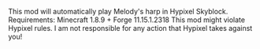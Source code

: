 This mod will automatically play Melody's harp in Hypixel Skyblock.
Requirements: Minecraft 1.8.9 + Forge 11.15.1.2318
This mod might violate Hypixel rules. I am not responsible for any action that Hypixel takes against you!
